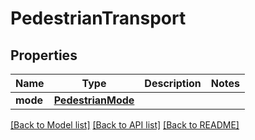 # PedestrianTransport

## Properties
Name | Type | Description | Notes
------------ | ------------- | ------------- | -------------
**mode** | [**PedestrianMode**](PedestrianMode.md) |  | 

[[Back to Model list]](../README.md#documentation-for-models) [[Back to API list]](../README.md#documentation-for-api-endpoints) [[Back to README]](../README.md)


